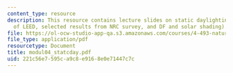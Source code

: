```yaml
---
content_type: resource
description: This resource contains lecture slides on static daylighting metrics (context
  of LEED, selected results from NRC survey, and DF and solar shading).
file: https://ol-ocw-studio-app-qa.s3.amazonaws.com/courses/4-493-natural-light-in-design-january-iap-2006/221c56e7595ca9c8e9168e0e71447c7c_modul04_statcday.pdf
file_type: application/pdf
resourcetype: Document
title: modul04_statcday.pdf
uid: 221c56e7-595c-a9c8-e916-8e0e71447c7c
---
```

